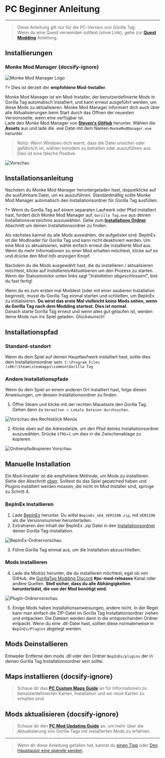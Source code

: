 # PC Beginner Anleitung
---
>
> Diese Anleitung gilt nur für die PC-Version von Gorilla Tag.  
> Wenn du eine Quest verwenden solltest (ohne Link), gehe zur [**Quest Modding**](quest-guide) Anleitung.

<!-- <div class="horizontal bordered" data-ea-publisher="gorillatagmodding-burrito-software" data-ea-type="image" data-ea-manual="true" id="pc-mod-guide"></div> -->

## Installierungen

### Monke Mod Manager {docsify-ignore}

![Monke Mod Manager Logo](../docs/files/mmmlogo.png)

?> Dies ist derzeit der **empfohlene Mod-Installer**.

Monke Mod Manager ist ein Mod-Installer, der benutzerdefinierte Mods in Gorilla Tag automatisch installiert, und kann erneut ausgeführt werden, um diese Mods zu aktualisieren. Monke Mod Manager informiert dich auch über alle Aktualisierungen beim Start durch das Öffnen der neuesten Versionsseite, wenn eine verfügbar ist.  
Lade den Monke Mod Manager von [**Steven's GitHub**](https://github.com/DeadlyKitten/MonkeModManager/releases/latest) herunter. Wählen die **Assets** aus und lade die .exe Datei mit dem Namen `MonkeModManager.exe` herunter.

> Notiz: Wenn Windows dich warnt, dass die Datei unsicher oder gefährlich ist, wählen trotzdem zu behalten oder auszuführen aus. Dies ist eine falsche Positive.

![Vorschau](../docs/files/mmmpreview.png)

## Installationsanleitung

Nachdem du Monke Mod Manager heruntergeladen hast, doppelklicke auf die ausführbare Datei, um es auszuführen. Standardmäßig sollte Monke Mod Manager automatisch den Installationsordner für Gorilla Tag ausfüllen.

?> Wenn du Gorilla Tag auf einem separaten Laufwerk oder Pfad installiert hast, fordert dich Monke Mod Manager auf, `Gorilla Tag.exe` aus deinen Installationsverzeichnis auszuwählen. Gehe zum [**Installations Ordner**](#install-folder) Abschnitt um deinen Installationsordner zu finden.

Als nächstes kannst du alle Mods auswählen, die aufgelistet sind. BepInEx ist der Modloader für Gorilla Tag und kann nicht deaktiviert werden. Um eine Mod zu aktualisieren, wähle einfach erneut die installierte Mod aus. Wenn du mehr Informationen zu einer Mod erhalten möchtest, klicke auf es und drücke den *Mod Info anzeigen* Knopf.

Nachdem du die Mods ausgewählt hast, die du installieren / aktualisieren möchtest, klicke auf *Installieren/Aktualisieren* um den Prozess zu starten. Wenn der Statusmonitor unten links sagt "*Installation abgeschlossen!*", bist du fast fertig!

Wenn du es zum ersten mal Moddest (oder mit einer sauberen Installation beginnst), musst du Gorilla Tag einmal starten und schließen, um BepInEx zu initialisieren. **Du wirst das erste Mal vielleicht keine Mods sehen, wenn du Gorilla Tag nach dem Modding startest. Dies ist normal.**  
Danach starte Gorilla Tag erneut und wenn alles gut gelaufen ist, werden deine Mods nun ins Spiel geladen. Glückwunsch!

## Installationspfad

### Standard-standort

Wenn du dein Spiel auf deinen Hauptlaufwerk installiert hast, sollte dies dein Installationsordner sein. `C:\Program Files (x86)\Steam\steamapps\common\Gorilla Tag`

### Andere Installationspfade

Wenn du dein Spiel an einem anderen Ort installiert hast, folge diesen Anweisungen, um dessen Installationsordner zu finden.

1. Öffne Steam und klicke mit der rechten Maustaste den Gorilla Tag. Gehen dann zu `Verwalten > Lokale Dateien durchsuchen`.

![Vorschau des Rechtsklick Menüs](../docs/files/localfilescontext.png)

2. Klicke oben auf die Adressleiste, um den Pfad deines Installationsordner auszuwählen. Drücke `STRG`+`C` um dies in die Zwischenablage zu kopieren.

![Ordnerpfadkopieren Vorschau](../docs/files/copyfolderpath.png)

## Manuelle Installation
Ein Mod-Installer ist die empfohlene Methode, um Mods zu installieren. Siehe den Abschnitt [oben](#installers). Solltest du das Spiel gepatched haben und Plugins installiert werden müssen, die nicht im Mod Installer sind, springe zu Schritt 4.

### BepInEx Installieren

1. Lade [BepInEx](https://github.com/BepInEx/BepInEx/releases/latest) herunter. Du willst `BepinEx_x64_VERSION.zip`, mit `VERSION` als die Versionsnummer herunterladen.
2. Extrahieren den Inhalt der BepInEx .zip Datei in den [Installationsordner](#install-folder) deiner Gorilla Tag-Installation.

![BepInEx-Ordnervorschau](../docs/files/bepinexfolder.png)

3. Führe Gorilla Tag einmal aus, um die Installation abzuschließen.

### Mods installieren

4. Lade die Mod(s) herunter, die du installieren möchtest, egal ob von GitHub, die [GorillaTag Modding Discord](https://discord.gg/b2MhDBAzTv) **#pc-mod-releases** Kanal oder andere Quellen. **Stell sicher, dass du alle Abhängigkeiten herunterlädst, die von der Mod benötigt wird.**

![Plugin-Ordnervorschau](../docs/files/pluginsfolder.png)

5. Einige Mods haben Installationsanweisungen, andere nicht. In der Regel kann man einfach die ZIP-Datei im Gorilla Tag Installationsordner ziehen und entpacken. Die Dateien werden dann in die entsprechenden Ordner entpackt. Wenn du eine .dll-Datei hast, sollten diese normalerweise in `BepInEx/Plugins` abgelegt werden.

## Mods Deinstallieren

Entweder Entferne den mods .dll oder den Ordner `BepInEx/plugins` der in deinen Gorilla Tag Installationsordner sein sollte.

## Maps installieren {docsify-ignore}

> Schaue dir das [**PC Custom Maps Guide**](pc-maploading) an für Informationen zu benutzerdefinierten Karten, Installation und wo neue Karten zu erhalten sind.

## Mods aktualisieren {docsify-ignore}

> Schaue dir den [**PC Mod Updating Guide**](pc-updating) an, um mehr über die Aktualisierung von Gorilla Tags mit installierten Mods zu erfahren.

---

> Wenn dir diese Anleitung gefallen hat, kannst du [einen Tipp](https://streamelements.com/burritosoft/tip) oder [Den Hauptautor eine spende senden](https://github.com/sponsors/burritosoftware).